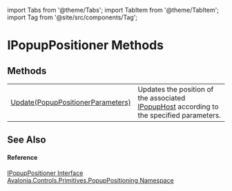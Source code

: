 import Tabs from '@theme/Tabs'; 
import TabItem from '@theme/TabItem'; 
import Tag from '@site/src/components/Tag'; 

# IPopupPositioner Methods




## Methods
<table>
<tr>
<td><a href="M_Avalonia_Controls_Primitives_PopupPositioning_IPopupPositioner_Update">Update(PopupPositionerParameters)</a></td>
<td>Updates the position of the associated <a href="T_Avalonia_Controls_Primitives_IPopupHost">IPopupHost</a> according to the specified parameters.</td>
</tr>
</table>

## See Also


#### Reference
<a href="T_Avalonia_Controls_Primitives_PopupPositioning_IPopupPositioner">IPopupPositioner Interface</a>  
<a href="N_Avalonia_Controls_Primitives_PopupPositioning">Avalonia.Controls.Primitives.PopupPositioning Namespace</a>  
